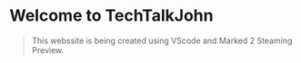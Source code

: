 # Welcome to TechTalkJohn

> This webssite is being created using VScode and Marked 2 Steaming
Preview.
